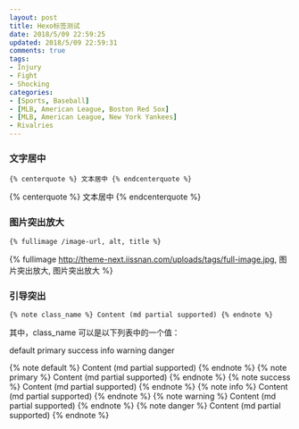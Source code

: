 ```yaml
---
layout: post
title: Hexo标签测试
date: 2018/5/09 22:59:25
updated: 2018/5/09 22:59:31
comments: true
tags: 
- Injury
- Fight
- Shocking
categories: 
- [Sports, Baseball]
- [MLB, American League, Boston Red Sox]
- [MLB, American League, New York Yankees]
- Rivalries
---
```


### 文字居中

```
{% centerquote %} 文本居中 {% endcenterquote %}
```

{% centerquote %} 文本居中 {% endcenterquote %}


### 图片突出放大
```
{% fullimage /image-url, alt, title %}
```
{% fullimage http://theme-next.iissnan.com/uploads/tags/full-image.jpg, 图片突出放大, 图片突出放大 %}

### 引导突出

```
{% note class_name %} Content (md partial supported) {% endnote %}
```
其中，class_name 可以是以下列表中的一个值：

default
primary
success
info
warning
danger

{% note default %} Content (md partial supported) {% endnote %}
{% note primary %} Content (md partial supported) {% endnote %}
{% note success %} Content (md partial supported) {% endnote %}
{% note info %} Content (md partial supported) {% endnote %}
{% note warning %} Content (md partial supported) {% endnote %}
{% note danger %} Content (md partial supported) {% endnote %}

